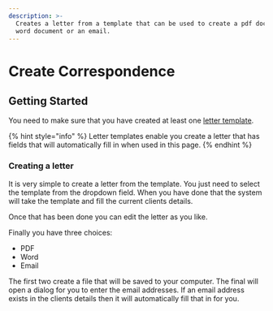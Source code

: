 ```yaml
---
description: >-
  Creates a letter from a template that can be used to create a pdf document,
  word document or an email.
---
```


# Create Correspondence

## Getting Started

You need to make sure that you have created  at least one [letter template](../../../settings/letter-templates.md).

{% hint style="info" %}
 Letter templates enable you create a letter that has fields that will automatically fill in when used in this page.
{% endhint %}

### Creating a letter

It is very simple to create a letter from the template. You just need to select the template from the dropdown field. When you have done that the system will take the template and fill the current clients details. 

Once that has been done you can edit the letter as you like.

Finally you have three choices:

* PDF
* Word
* Email

The first two create a file that will be saved to your computer. The final will open a dialog for you to enter the email addresses. If an email address exists in the clients details then it will automatically fill that in for you.



